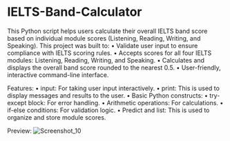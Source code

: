 # IELTS-Band-Calculator

This Python script helps users calculate their overall IELTS band score based on individual module scores (Listening, Reading,
Writing, and Speaking). This project was built to:
• Validate user input to ensure compliance with IELTS scoring rules.
• Accepts scores for all four IELTS modules: Listening, Reading, Writing, and Speaking.
• Calculates and displays the overall band score rounded to the nearest 0.5.
• User-friendly, interactive command-line interface.

Features:
• input: For taking user input interactively.
• print: This is used to display messages and results to the user.
• Basic Python constructs:
• try-except block: For error handling.
• Arithmetic operations: For calculations.
• if-else conditions: For validation logic.
• Predict and list: This is used to organize and store module scores.

Preview:
![Screenshot_10](https://github.com/user-attachments/assets/c97adc45-99d1-4f8d-84db-fb86080cd998)
